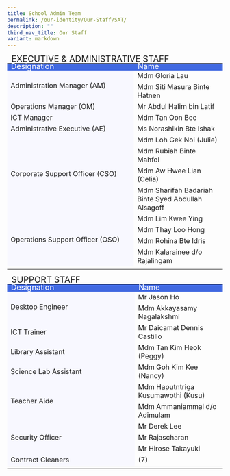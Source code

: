 ```yaml
---
title: School Admin Team
permalink: /our-identity/Our-Staff/SAT/
description: ""
third_nav_title: Our Staff
variant: markdown
---
```

<table>
<tbody>
		</tbody><thead>
            <tr>
               <td style="line-height:10px; font-size:20px" colspan="2">EXECUTIVE &amp; ADMINISTRATIVE STAFF</td>
            </tr>
         </thead>
  <tbody><tr style="line-height:10px; background-color:royalblue; font-size:18px; color:white">
		<td>Designation</td>
    <td>Name</td>
  </tr>
  <tr>
		<td style="background-color:ghostwhite" rowspan="2" width="280">Administration Manager (AM)</td>
    <td>Mdm Gloria Lau</td>
  </tr>
  <tr>
    <td>Mdm Siti Masura Binte Hatnen</td>
  </tr>
  <tr>
		<td style="background-color:ghostwhite">Operations Manager (OM)</td>
    <td>Mr Abdul Halim bin Latif</td>
  </tr>
  <tr>
		<td style="background-color:ghostwhite">ICT Manager </td>
    <td>Mdm Tan Oon Bee</td>
  </tr>
  <tr>
		<td style="background-color:ghostwhite">Administrative Executive (AE)</td>
    <td>Ms Norashikin Bte Ishak</td>
  </tr>
  <tr>
		<td rowspan="4" style="background-color:ghostwhite">Corporate Support Officer (CSO)</td>
    <td>Mdm Loh Gek Noi (Julie)</td>
  </tr>
  <tr>
    <td>Mdm Rubiah Binte Mahfol</td>
  </tr>
	<tr>
		<td>Mdm Aw Hwee Lian (Celia)</td>
	</tr>
		<tr>
		<td>Mdm Sharifah Badariah Binte Syed Abdullah Alsagoff</td>
	</tr>
  <tr>
		<td rowspan="4" style="background-color:ghostwhite">Operations Support Officer (OSO)</td>
    <td>Mdm Lim Kwee Ying</td>
  </tr>
  <tr>
    <td>Mdm Thay Loo Hong </td>
  </tr>
  <tr>
    <td>Mdm Rohina Bte Idris</td>
  </tr>
  <tr>
    <td>Mdm Kalarainee d/o Rajalingam</td>
  </tr>
	<tr><td></td></tr>
</tbody>
</table>

<table width="100%">
	<thead>
            <tr>
               <td style="line-height:10px; font-size:20px" colspan="2">SUPPORT STAFF</td>
            </tr>
         </thead>
<tbody>
  <tr style="line-height:10px; background-color:royalblue; font-size:18px; color:white">
    <td width="280">Designation</td>
    <td>Name</td>
  </tr>
		<tr>
    <td rowspan="2" style="background-color:ghostwhite">Desktop Engineer</td>
		<td>Mr Jason Ho</td>
		</tr>
	<tr>
		<td>Mdm Akkayasamy Nagalakshmi</td>
	</tr>
	<tr>
    <td style="background-color:ghostwhite">ICT Trainer</td>
    <td>Mr Daicamat Dennis Castillo</td>
  </tr>
	<tr>
    <td style="background-color:ghostwhite">Library Assistant</td>
    <td>Mdm Tan Kim Heok (Peggy)</td>
  </tr>
	<tr>
    <td style="background-color:ghostwhite">Science Lab Assistant</td>
    <td>Mdm Goh Kim Kee (Nancy)</td>
  </tr>
	<tr>
    <td rowspan="2" style="background-color:ghostwhite">Teacher Aide</td>
		<td>Mdm Haputntriga Kusumawothi (Kusu)</td>
		</tr>
	<tr>
		<td>Mdm Ammaniammal d/o Adimulam</td>
	</tr>
  <tr>
    <td rowspan="3" style="background-color:ghostwhite">Security Officer</td>
		<td>Mr Derek Lee</td>
		</tr>
	<tr>
		<td>Mr Rajascharan</td>
	</tr>
	<tr>
		<td>Mr Hirose Takayuki</td>
	</tr>


  <tr>
    <td style="background-color:ghostwhite">Contract Cleaners</td>
    <td>(7)</td>
  </tr>
		<tr><td></td></tr>
</tbody>
</table>